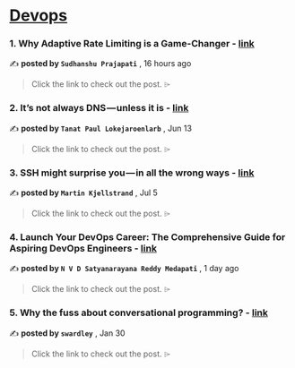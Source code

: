 
<h1><a href=https://medium.com/tag/devops/recommended target="_blank" rel="noopener noreferrer">Devops</a></h1>
<h3>1. Why Adaptive Rate Limiting is a Game-Changer - <a href=https://medium.com/@FluxNinjaHQ?source=tag_recommended_feed---------0-84----------devops----------3e88ddc2_584c_4339_8509_01f3d4aa08e2------- target="_blank" rel="noopener noreferrer">link</a></h3>

✍️ **posted by `Sudhanshu Prajapati`** <date> , 16 hours ago</date>

<blockquote>Click the link to check out the post. ⌲</blockquote>

<h3>2. It’s not always DNS — unless it is - <a href=https://medium.com/@tanatloke?source=tag_recommended_feed---------1-107----------devops----------3e88ddc2_584c_4339_8509_01f3d4aa08e2------- target="_blank" rel="noopener noreferrer">link</a></h3>

✍️ **posted by `Tanat Paul Lokejaroenlarb`** <date> , Jun 13</date>

<blockquote>Click the link to check out the post. ⌲</blockquote>

<h3>3. SSH might surprise you — in all the wrong ways - <a href=https://medium.com/@madworx?source=tag_recommended_feed---------2-85----------devops----------3e88ddc2_584c_4339_8509_01f3d4aa08e2------- target="_blank" rel="noopener noreferrer">link</a></h3>

✍️ **posted by `Martin Kjellstrand`** <date> , Jul 5</date>

<blockquote>Click the link to check out the post. ⌲</blockquote>

<h3>4. Launch Your DevOps Career: The Comprehensive Guide for Aspiring DevOps Engineers - <a href=https://medium.com/@venkatsatyanreddy_92646?source=tag_recommended_feed---------3-84----------devops----------3e88ddc2_584c_4339_8509_01f3d4aa08e2------- target="_blank" rel="noopener noreferrer">link</a></h3>

✍️ **posted by `N V D Satyanarayana Reddy Medapati`** <date> , 1 day ago</date>

<blockquote>Click the link to check out the post. ⌲</blockquote>

<h3>5. Why the fuss about conversational programming? - <a href=https://medium.com/@swardley?source=tag_recommended_feed---------4-107----------devops----------3e88ddc2_584c_4339_8509_01f3d4aa08e2------- target="_blank" rel="noopener noreferrer">link</a></h3>

✍️ **posted by `swardley`** <date> , Jan 30</date>

<blockquote>Click the link to check out the post. ⌲</blockquote>

